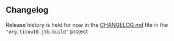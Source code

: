 ## Changelog

Release history is held for now in the [CHANGELOG.md](https://github.com/jmstoolbox/jmstoolbox/blob/dev/org.titou10.jtb.build/CHANGELOG.md) file in the `"org.titou10.jtb.build"` project
